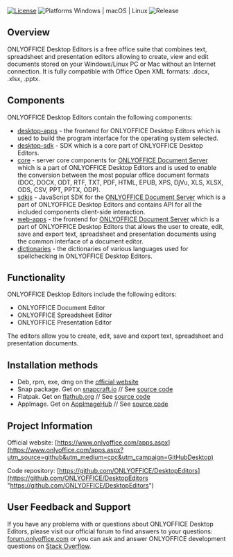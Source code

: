 [![License](https://img.shields.io/badge/License-GNU%20AGPL%20V3-green.svg?style=flat)](https://www.gnu.org/licenses/agpl-3.0.en.html)
![Platforms Windows | macOS | Linux](https://img.shields.io/badge/Platforms-Windows%20%7C%20macOS%20%7C%20Linux-lightgrey.svg?style=flat) ![Release](https://img.shields.io/badge/Release-v7.2.0-blue.svg?style=flat)

## Overview

ONLYOFFICE Desktop Editors is a free office suite that combines text, spreadsheet and presentation editors allowing to create, view and edit documents stored on your Windows/Linux PC or Mac without an Internet connection. It is fully compatible with Office Open XML formats: .docx, .xlsx, .pptx.

## Components

ONLYOFFICE Desktop Editors contain the following components:

* [desktop-apps](https://github.com/ONLYOFFICE/desktop-apps "desktop-apps") - the frontend for ONLYOFFICE Desktop Editors which is used to build the program interface for the operating system selected.
* [desktop-sdk](https://github.com/ONLYOFFICE/desktop-sdk "desktop-sdk") - SDK which is a core part of ONLYOFFICE Desktop Editors.
* [core](https://github.com/ONLYOFFICE/core "core") - server core components for [ONLYOFFICE Document Server][2] which is a part of ONLYOFFICE Desktop Editors and is used to enable the conversion between the most popular office document formats (DOC, DOCX, ODT, RTF, TXT, PDF, HTML, EPUB, XPS, DjVu, XLS, XLSX, ODS, CSV, PPT, PPTX, ODP).
* [sdkjs](https://github.com/ONLYOFFICE/sdkjs "sdkjs") - JavaScript SDK for the [ONLYOFFICE Document Server][2] which is a part of ONLYOFFICE Desktop Editors and contains API for all the included components client-side interaction.
* [web-apps](https://github.com/ONLYOFFICE/web-apps "web-apps") - the frontend for [ONLYOFFICE Document Server][2] which is a part of ONLYOFFICE Desktop Editors that allows the user to create, edit, save and export text, spreadsheet and presentation documents using the common interface of a document editor.
* [dictionaries](https://github.com/ONLYOFFICE/dictionaries "dictionaries") - the dictionaries of various languages used for spellchecking in ONLYOFFICE Desktop Editors.


## Functionality

ONLYOFFICE Desktop Editors include the following editors:

* ONLYOFFICE Document Editor
* ONLYOFFICE Spreadsheet Editor
* ONLYOFFICE Presentation Editor
 
The editors allow you to create, edit, save and export text, spreadsheet and presentation documents.

## Installation methods

* Deb, rpm, exe, dmg on the [official website](https://www.onlyoffice.com/download-desktop.aspx?utm_source=GitHub&utm_medium=social&utm_campaign=GitHubDesktop)
* Snap package. Get on [snapcraft.io](https://snapcraft.io/onlyoffice-desktopeditors) // See [source code](https://github.com/ONLYOFFICE/snap-desktopeditors)
* Flatpak. Get on [flathub.org](https://flathub.org/apps/details/org.onlyoffice.desktopeditors) // See [source code](https://github.com/flathub/org.onlyoffice.desktopeditors)
* AppImage.  Get on [AppImageHub](https://appimage.github.io/ONLYOFFICE/) // See [source code](https://github.com/ONLYOFFICE/appimage-desktopeditors)

## Project Information

Official website: [https://www.onlyoffice.com/apps.aspx](https://www.onlyoffice.com/apps.aspx?utm_source=github&utm_medium=cpc&utm_campaign=GitHubDesktop)

Code repository: [https://github.com/ONLYOFFICE/DesktopEditors](https://github.com/ONLYOFFICE/DesktopEditors "https://github.com/ONLYOFFICE/DesktopEditors")

## User Feedback and Support

If you have any problems with or questions about ONLYOFFICE Desktop Editors, please visit our official forum to find answers to your questions: [forum.onlyoffice.com][1] or you can ask and answer ONLYOFFICE development questions on [Stack Overflow][3].

  [1]: https://forum.onlyoffice.com
  [2]: https://github.com/ONLYOFFICE/DocumentServer
  [3]: http://stackoverflow.com/questions/tagged/onlyoffice
